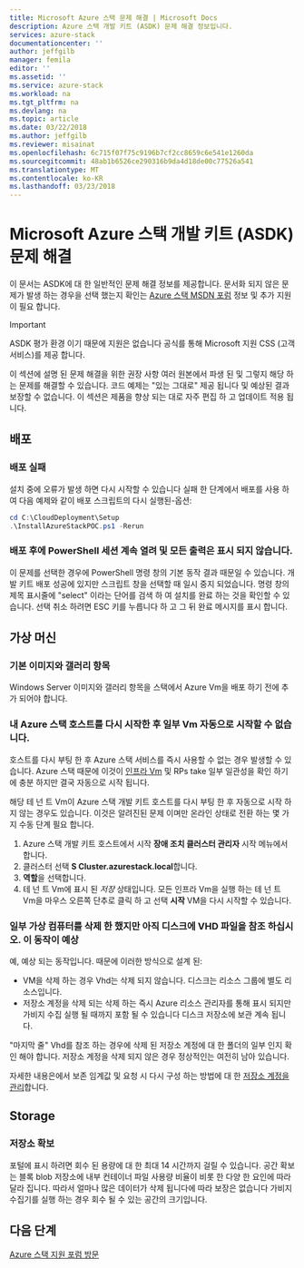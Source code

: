 ```yaml
---
title: Microsoft Azure 스택 문제 해결 | Microsoft Docs
description: Azure 스택 개발 키트 (ASDK) 문제 해결 정보입니다.
services: azure-stack
documentationcenter: ''
author: jeffgilb
manager: femila
editor: ''
ms.assetid: ''
ms.service: azure-stack
ms.workload: na
ms.tgt_pltfrm: na
ms.devlang: na
ms.topic: article
ms.date: 03/22/2018
ms.author: jeffgilb
ms.reviewer: misainat
ms.openlocfilehash: 6c715f07f75c9196b7cf2cc8659c6e541e1260da
ms.sourcegitcommit: 48ab1b6526ce290316b9da4d18de00c77526a541
ms.translationtype: MT
ms.contentlocale: ko-KR
ms.lasthandoff: 03/23/2018
---
```

# <a name="microsoft-azure-stack-development-kit-asdk-troubleshooting"></a>Microsoft Azure 스택 개발 키트 (ASDK) 문제 해결
이 문서는 ASDK에 대 한 일반적인 문제 해결 정보를 제공합니다. 문서화 되지 않은 문제가 발생 하는 경우을 선택 했는지 확인는 [Azure 스택 MSDN 포럼](https://social.msdn.microsoft.com/Forums/azure/home?forum=azurestack) 정보 및 추가 지원이 필요 합니다.  

> [!IMPORTANT]
> ASDK 평가 환경 이기 때문에 지원은 없습니다 공식를 통해 Microsoft 지원 CSS (고객 서비스)를 제공 합니다.

이 섹션에 설명 된 문제 해결을 위한 권장 사항 여러 원본에서 파생 된 및 그렇지 해당 하는 문제를 해결할 수 있습니다. 코드 예제는 "있는 그대로" 제공 됩니다 및 예상된 결과 보장할 수 없습니다. 이 섹션은 제품을 향상 되는 대로 자주 편집 하 고 업데이트 적용 됩니다.

## <a name="deployment"></a>배포
### <a name="deployment-failure"></a>배포 실패
설치 중에 오류가 발생 하면 다시 시작할 수 있습니다 실패 한 단계에서 배포를 사용 하 여 다음 예제와 같이 배포 스크립트의 다시 실행된-옵션:

  ```powershell
  cd C:\CloudDeployment\Setup
  .\InstallAzureStackPOC.ps1 -Rerun
  ```

### <a name="at-the-end-of-the-deployment-the-powershell-session-is-still-open-and-doesnt-show-any-output"></a>배포 후에 PowerShell 세션 계속 열려 및 모든 출력은 표시 되지 않습니다.
이 문제를 선택한 경우에 PowerShell 명령 창의 기본 동작 결과 때문일 수 있습니다. 개발 키트 배포 성공에 있지만 스크립트 창을 선택할 때 일시 중지 되었습니다. 명령 창의 제목 표시줄에 "select" 이라는 단어를 검색 하 여 설치를 완료 하는 것을 확인할 수 있습니다. 선택 취소 하려면 ESC 키를 누릅니다 하 고 그 뒤 완료 메시지를 표시 합니다.

## <a name="virtual-machines"></a>가상 머신
### <a name="default-image-and-gallery-item"></a>기본 이미지와 갤러리 항목
Windows Server 이미지와 갤러리 항목을 스택에서 Azure Vm을 배포 하기 전에 추가 되어야 합니다.

### <a name="after-restarting-my-azure-stack-host-some-vms-may-not-automatically-start"></a>내 Azure 스택 호스트를 다시 시작한 후 일부 Vm 자동으로 시작할 수 없습니다.
호스트를 다시 부팅 한 후 Azure 스택 서비스를 즉시 사용할 수 없는 경우 발생할 수 있습니다. Azure 스택 때문에 이것이 [인프라 Vm](asdk-architecture.md#virtual-machine-roles) 및 RPs take 일부 일관성을 확인 하기에 충분 하지만 결국 자동으로 시작 됩니다.

해당 테 넌 트 Vm이 Azure 스택 개발 키트 호스트를 다시 부팅 한 후 자동으로 시작 하지 않는 경우도 있습니다. 이것은 알려진된 문제 이며만 온라인 상태로 전환 하는 몇 가지 수동 단계 필요 합니다.

1.  Azure 스택 개발 키트 호스트에서 시작 **장애 조치 클러스터 관리자** 시작 메뉴에서 합니다.
2.  클러스터 선택 **S Cluster.azurestack.local**합니다.
3.  **역할**을 선택합니다.
4.  테 넌 트 Vm에 표시 된 *저장* 상태입니다. 모든 인프라 Vm을 실행 하는 테 넌 트 Vm을 마우스 오른쪽 단추로 클릭 하 고 선택 **시작** VM을 다시 시작할 수 있습니다.

### <a name="i-have-deleted-some-virtual-machines-but-still-see-the-vhd-files-on-disk-is-this-behavior-expected"></a>일부 가상 컴퓨터를 삭제 한 했지만 아직 디스크에 VHD 파일을 참조 하십시오. 이 동작이 예상
예, 예상 되는 동작입니다. 때문에 이러한 방식으로 설계 된:

* VM을 삭제 하는 경우 Vhd는 삭제 되지 않습니다. 디스크는 리소스 그룹에 별도 리소스입니다.
* 저장소 계정을 삭제 되는 삭제 하는 즉시 Azure 리소스 관리자를 통해 표시 되지만 가비지 수집 실행 될 때까지 포함 될 수 있습니다 디스크 저장소에 보관 계속 됩니다.

"마지막 줄" Vhd를 참조 하는 경우에 삭제 된 저장소 계정에 대 한 폴더의 일부 인지 확인 해야 합니다. 저장소 계정을 삭제 되지 않은 경우 정상적인는 여전히 남아 있습니다.

자세한 내용은에서 보존 임계값 및 요청 시 다시 구성 하는 방법에 대 한 [저장소 계정을 관리](.\.\azure-stack-manage-storage-accounts.md)합니다.

## <a name="storage"></a>Storage
### <a name="storage-reclamation"></a>저장소 확보
포털에 표시 하려면 회수 된 용량에 대 한 최대 14 시간까지 걸릴 수 있습니다. 공간 확보는 블록 blob 저장소에 내부 컨테이너 파일 사용량 비율이 비롯 한 다양 한 요인에 따라 달라 집니다. 따라서 얼마나 많은 데이터가 삭제 됩니다에 따라 보장은 없습니다 가비지 수집기를 실행 하는 경우 회수 될 수 있는 공간의 크기입니다.

## <a name="next-steps"></a>다음 단계
[Azure 스택 지원 포럼 방문](https://social.msdn.microsoft.com/Forums/azure/home?forum=azurestack)

